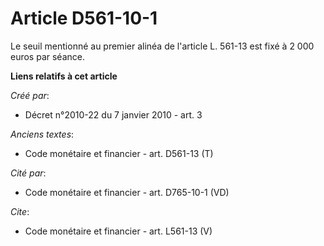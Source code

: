 # Article D561-10-1

Le seuil mentionné au premier alinéa de l'article L. 561-13 est fixé à 2 000 euros par séance.

**Liens relatifs à cet article**

_Créé par_:

  - Décret n°2010-22 du 7 janvier 2010 - art. 3

_Anciens textes_:

  - Code monétaire et financier - art. D561-13 (T)

_Cité par_:

  - Code monétaire et financier - art. D765-10-1 (VD)

_Cite_:

  - Code monétaire et financier - art. L561-13 (V)
